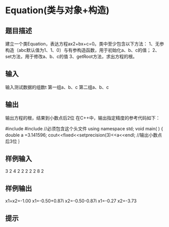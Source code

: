  # Equation(类与对象+构造) ## 题目描述 建立一个类Equation，表达方程ax2+bx+c=0。类中至少包含以下方法： 1、无参构造（abc默认值为1、1、0）与有参构造函数，用于初始化a、b、c的值； 2、set方法，用于修改a、b、c的值 3、getRoot方法，求出方程的根。  ## 输入 输入测试数据的组数t 第一组a、b、c 第二组a、b、c ## 输出 输出方程的根，结果到小数点后2位 在C++中，输出指定精度的参考代码如下：  #include <iostream> #include <iomanip> //必须包含这个头文件 using namespace std; void main( ) { double a =3.141596; cout<<fixed<<setprecision(3)<<a<<endl;  //输出小数点后3位 ｝  ## 样例输入 3 2 4 2 2 2 2 2 8 2 ## 样例输出 x1=x2=-1.00 x1=-0.50+0.87i x2=-0.50-0.87i x1=-0.27 x2=-3.73 ## 提示 